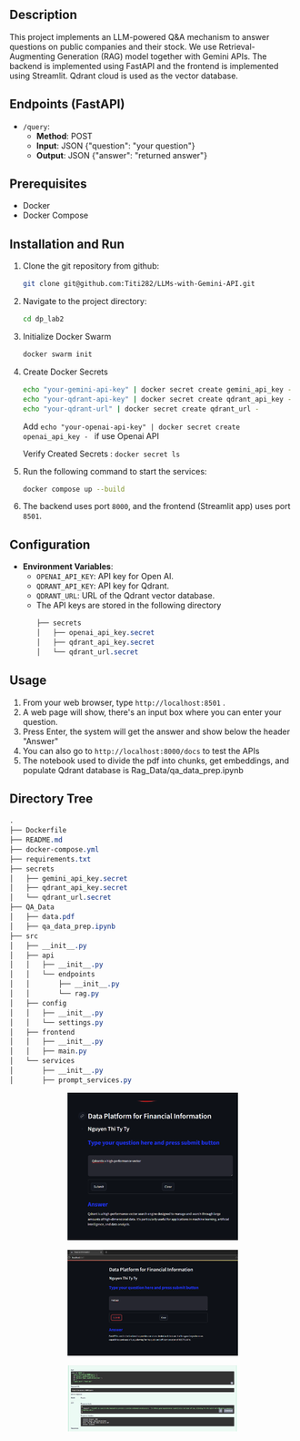 ## Description

This project implements an LLM-powered Q&A mechanism to answer questions on public companies and their stock. We use Retrieval-Augmenting Generation (RAG) model together with Gemini APIs. The backend is implemented using FastAPI and the frontend is implemented using Streamlit. Qdrant 
cloud is used as the vector database.


## Endpoints (FastAPI)
- `/query`: 
    - **Method**: POST
    - **Input**: JSON {"question": "your question"}
    - **Output**: JSON {"answer": "returned answer"}

## Prerequisites
- Docker
- Docker Compose

## Installation and Run
1. Clone the git repository from github:
    ```bash
    git clone git@github.com:Titi282/LLMs-with-Gemini-API.git
    ```
2. Navigate to the project directory:
    ```bash
    cd dp_lab2
    ```
3. Initialize Docker Swarm
    ```bash
    docker swarm init
    ```
4. Create Docker Secrets
    ```bash
    echo "your-gemini-api-key" | docker secret create gemini_api_key -
    echo "your-qdrant-api-key" | docker secret create qdrant_api_key -
    echo "your-qdrant-url" | docker secret create qdrant_url -
    ```
    Add ```echo "your-openai-api-key" | docker secret create openai_api_key - ``` if use Openai API

    Verify Created Secrets : ```docker secret ls```

5. Run the following command to start the services:
    ```bash
    docker compose up --build
    ```

6. The backend uses port `8000`, and the frontend (Streamlit app) uses port `8501`.

## Configuration
- **Environment Variables**:
    - `OPENAI_API_KEY`: API key for Open AI.
    - `QDRANT_API_KEY`: API key for Qdrant.
    - `QDRANT_URL`: URL of the Qdrant vector database.
    - The API keys are stored in the following directory
        ```CSS
        ├── secrets
        │   ├── openai_api_key.secret
        │   ├── qdrant_api_key.secret
        │   └── qdrant_url.secret
        ```

## Usage
1. From your web browser, type `http://localhost:8501` .
2. A web page will show, there's an input box where you can enter your question.
3. Press Enter, the system will get the answer and show below the header "Answer"
4. You can also go to `http://localhost:8000/docs` to test the APIs
5. The notebook used to divide the pdf into chunks, get embeddings, and populate Qdrant database is Rag_Data/qa_data_prep.ipynb


## Directory Tree
```CSS
.
├── Dockerfile
├── README.md
├── docker-compose.yml
├── requirements.txt
├── secrets
│   ├── gemini_api_key.secret
│   ├── qdrant_api_key.secret
│   └── qdrant_url.secret
├── QA_Data
│   ├── data.pdf
│   ├── qa_data_prep.ipynb
├── src
│   ├── __init__.py
│   ├── api
│   │   ├── __init__.py
│   │   └── endpoints
│   │       ├── __init__.py
│   │       └── rag.py
│   ├── config
│   │   ├── __init__.py
│   │   └── settings.py
│   ├── frontend
│   │   ├── __init__.py
│   │   ├── main.py
│   └── services
│       ├── __init__.py
│       ├── prompt_services.py


```

<p align="center"><img src="https://github.com/Titi282/LLMs-with-Gemini-API/blob/main/images/Screenshot%202025-03-06%20213919.png" width="300"></p>
<p align="center"><img src="https://github.com/Titi282/LLMs-with-Gemini-API/blob/main/images/Screenshot%202025-03-06%20234105.png" width="300"></p>
<p align="center"><img src="https://github.com/Titi282/LLMs-with-Gemini-API/blob/main/images/Screenshot%202025-03-06%20235542.png" width="300"></p>
